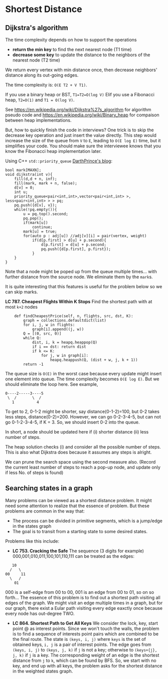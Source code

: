 # Shortest Distance

## Dijkstra's algorithm

The time complexity depends on how to support the operations
* **return the min key** to find the next nearest node (T1 time)
* **decrease some key** to update the distance to the neighbors of the nearest node (T2 time)

We return every vertex with min distance once, then decrease neighbors' distance along its out-going edges.

The time complexity is: `O(E T2 + V T1)`.

If you use a binary heap or BST, `T1=T2=O(log V)`
Elif you use a Fibonacci heap, `T2=O(1)` and `T1 = O(log V)`.


See <https://en.wikipedia.org/wiki/Dijkstra%27s_algorithm> for algorithm pseudo code 
and <https://en.wikipedia.org/wiki/Binary_heap> for compaison between heap implementations.

But, how to quickly finish the code in interviews? One trick is to skip the decrease key operation and just insert the value directly.
This step would increase the size of the queue from `V` to `E`, leading to `O(E log E)` time, but it simplifies your code. You should make sure the interviewee knows that you know the Fibonacci heap implementation later.

Using C++ `std::priority_queue` [DarthPrince's blog](https://codeforces.com/blog/entry/16221):
```
bool mark[MAXN];
void dijkstra(int v){
	fill(d,d + n, inf);
	fill(mark, mark + n, false);
	d[v] = 0;
	int u;
	priority_queue<pair<int,int>,vector<pair<int,int> >, less<pair<int,int> > > pq;
	pq.push({d[v], v});
	while(!pq.empty()){
		u = pq.top().second;
		pq.pop();
		if(mark[u])
			continue;
		mark[u] = true;
		for(auto p : adj[u]) //adj[v][i] = pair(vertex, weight)
			if(d[p.first] > d[u] + p.second){
				d[p.first] = d[u] + p.second;
				pq.push({d[p.first], p.first});
			}
	}
}
```

Note that a node might be poped up from the queue multiple times... with further distance from the source node. We eliminate them by the `mark`s.

It is quite interesting that this features is useful for the problem below so we can skip marks.

**LC 787. Cheapest Flights Within K Stops**  Find the shortest path with at most `k+2` nodes

```
    def findCheapestPrice(self, n, flights, src, dst, K):
        graph = collections.defaultdict(list)
        for i, j, w in flights:
            graph[i].append((j, w))
        Q = [(0, src, 0)]
        while Q:
            dist, i, k = heapq.heappop(Q)
            if i == dst: return dist
            if k <= K:
                for j, w in graph[i]:
                    heapq.heappush(Q, (dist + w, j, k + 1))
        return -1
```

The queue size is `O(E)` in the worst case because every update might insert one element into queue. The time complexity becomes `O(E log E)`. But we should eliminate the loop here. See example,

```
0----2-----3----5
 \  /       \  / 
   1          4
```
To get to 2, 0-1-2 might be shorter, say distance(0-1-2)=100, but 0-2 takes less steps, distance(0-2)=200.
However, we can go 0-2-3-4-5, but can not go 0-1-2-3-4-5, if K = 3. 
So, we should insert 0-2 into the queue.

In short, a node should be updated here if (i) shorter distance (ii) less number of steps.

The heap solution checks (i) and consider all the possible number of steps. This is also what Dijkstra does because it assumes any steps is alright. 

We can prune the search space using the second measure also. (Record the current least number of steps to reach a pop-up node, and update only if less No. of steps is found)

## Searching states in a graph

Many problems can be viewed as a shortest distance problem. It might need some attention to realize that the essence of problem. But these problems are common in the way that:
* The process can be divided in primitive segments, which is a jump/edge in the states graph
* The goal is to transit from a starting state to some desired states.

Problems like this include:

* **LC 753. Cracking the Safe** The sequence (3 digits for example) 000,001,010,011,100,101,110,111
can be treated as the edges:
```
   10
  /   \
00     11
  \   /
    01
```
000 is a self-edge from 00 to 00, 001 is an edge from 00 to 01, so on so forth...
The essence of this problem is to find out a shortest path visiting all edges of the graph. We might visit an edge multiple times in a graph, but for our graph, there exist a Eular path visiting every edge eaxctly once because every node has out-degree TWO.

* **LC 864. Shortest Path to Get All Keys**
We consider the lock, key, start point @ as interest points. Since we won't touch the walls, the problem is to find a sequence of interests point pairs which are combined to be the final route. The state is `(keys, i, j)` where `keys` is the set of obtained keys, `i, j` is a pair of interest points. The edge goes from `(keys, i, j)` to `(keys, j, k)` if `j` is not a key; otherwise to `(keys+{j}, j, k)` if `j` is a key. The corresponding weight of an edge is the shortest distance from `j` to `k`, which can be found by BFS. So, we start with no key, and end up with all keys, the problem asks for the shortest distance in the weighted states graph.





